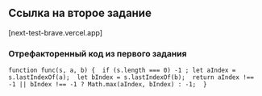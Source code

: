 ## Ссылка на второе задание
[next-test-brave.vercel.app]

### Отрефакторенный код из первого задания
`
function func(s, a, b) { 
    if (s.length === 0) -1 ;
    let aIndex = s.lastIndexOf(a); 
    let bIndex = s.lastIndexOf(b); 
    return aIndex !== -1 || bIndex !== -1 ? Math.max(aIndex, bIndex) : -1; 
}
`
